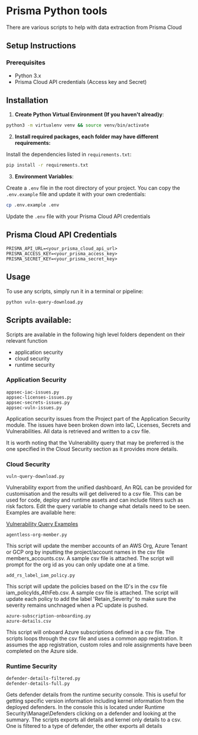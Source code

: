 # Prisma Python tools

There are various scripts to help with data extraction from Prisma Cloud

## Setup Instructions

### Prerequisites

- Python 3.x
- Prisma Cloud API credentials (Access key and Secret)




## Installation

1. **Create Python Virtual Environment (If you haven't alread)y**:

```bash
python3 -m virtualenv venv && source venv/bin/activate  
```

2. **Install required packages, each folder may have different requirements:**

Install the dependencies listed in `requirements.txt`:

```bash
pip install -r requirements.txt
```

3. **Environment Variables**:

Create a `.env` file in the root directory of your project. You can copy the `.env.example` file and update it with your own credentials:

```bash
cp .env.example .env
```

Update the `.env` file with your Prisma Cloud API credentials

## Prisma Cloud API Credentials
```
PRISMA_API_URL=<your_prisma_cloud_api_url>
PRISMA_ACCESS_KEY=<your_prisma_access_key>
PRISMA_SECRET_KEY=<your_prisma_secret_key>
```

## Usage

To use any scripts, simply run it in a terminal or pipeline:

```
python vuln-query-download.py

```


## Scripts available:

Scripts are available in the following high level folders dependent on their relevant function
- application security
- cloud security
- runtime security

### Application Security
```
appsec-iac-issues.py
appsec-licenses-issues.py
appsec-secrets-issues.py
appsec-vuln-issues.py
```
Application security issues from the Project part of the Application Security module. The issues have been broken down into IaC, Licenses, Secrets and Vulnerabilities. All data is retrieved and written to a csv file.

It is worth noting that the Vulnerability query that may be preferred is the one specified in the Cloud Security section as it provides more details.





### Cloud Security
```
vuln-query-download.py
```
Vulnerability export from the unified dashboard, An RQL can be provided for customisation and the results will get delivered to a csv file. This can be used for code, deploy and runtime assets and can include filters such as risk factors. Edit the query variable to change what details need to be seen. Examples are available here:

 [Vulnerability Query Examples](https://docs.prismacloud.io/en/enterprise-edition/content-collections/search-and-investigate/vulnerability-queries/vulnerability-query-examples)

```
agentless-org-member.py
```
This script will update the member accounts of an AWS Org, Azure Tenant or GCP org by inputting the project/account names in the csv file members_accounts.csv. A sample csv file is attached. The script will prompt for the org id as you can only update one at a time.

```
add_rs_label_iam_policy.py
```
This script will update the policies based on the ID's in the csv file iam_policyIds_4thFeb.csv. A sample csv file is attached. The script will update each policy to add the label 'Retain_Severity' to make sure the severity remains unchnaged when a PC update is pushed.

```
azure-subscription-onboarding.py
azure-details.csv
```
This script will onboard Azure subscriptions defined in a csv file. The scripts loops through the csv file and uses a common app registration. It assumes the app registration, custom roles and role assignments have been completed on the Azure side.  

### Runtime Security
```
defender-details-filtered.py
defender-details-full.py
```
Gets defender details from the runtime security console. This is useful for getting specific version information including kernel information from the deployed defenders. In the console this is located under Runtime Security\Manage\Defenders clicking on a defender and looking at the summary. The scripts exports all details and kernel only details to a csv. One is filtered to a type of defender, the other exports all details

